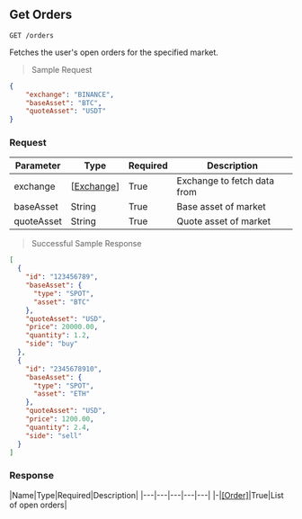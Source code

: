 ## Get Orders

`GET /orders`

Fetches the user's open orders for the specified market.

> Sample Request

```json
{
	"exchange": "BINANCE",
	"baseAsset": "BTC",
	"quoteAsset": "USDT"
}
```

### Request

|Parameter|Type|Required|Description|
|---|---|---|---|
|exchange|[[Exchange](#exchange)]|True|Exchange to fetch data from|
|baseAsset|String|True|Base asset of market|
|quoteAsset|String|True|Quote asset of market|

> Successful Sample Response

```json
[
  {
    "id": "123456789",
    "baseAsset": {
      "type": "SPOT",
      "asset": "BTC"
    }, 
    "quoteAsset": "USD",
    "price": 20000.00,
    "quantity": 1.2,
    "side": "buy"
  },
  {
    "id": "2345678910",
    "baseAsset": {
      "type": "SPOT",
      "asset": "ETH"
    }, 
    "quoteAsset": "USD",
    "price": 1200.00,
    "quantity": 2.4,
    "side": "sell"
  }
]
```

### Response

|Name|Type|Required|Description|
|---|---|---|---|---|
|-|[[Order]](#order)|True|List of open orders|
